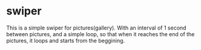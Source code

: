 # swiper

This is a simple swiper for pictures(gallery). With an interval of 1 second between pictures, and a simple loop, so that when it reaches the end of the pictures, it loops and starts from the beggining.
